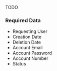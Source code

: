 TODO

### Required Data

* Requesting User
* Creation Date
* Deletion Date
* Account Email
* Account Password
* Account Number
* Status
